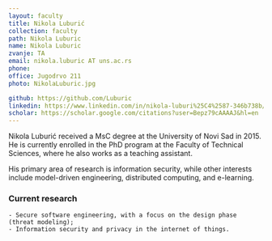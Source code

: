 ```yaml
---
layout: faculty
title: Nikola Luburić
collection: faculty
path: Nikola Luburic
name: Nikola Luburic
zvanje: TA
email: nikola.luburic AT uns.ac.rs
phone: 
office: Jugodrvo 211
photo: NikolaLuburic.jpg

github: https://github.com/Luburic
linkedin: https://www.linkedin.com/in/nikola-luburi%25C4%2587-346b738b/
scholar: https://scholar.google.com/citations?user=Bepz79cAAAAJ&hl=en
---
```


Nikola Luburić received a MsC degree at the University of Novi Sad in 2015. 
He is currently enrolled in the PhD program at the Faculty of Technical Sciences, 
where he also works as a teaching assistant.

His primary area of research is information security, while other interests include 
model-driven engineering, distributed computing, and e-learning.

### Current research
    - Secure software engineering, with a focus on the design phase (threat modeling);
	- Information security and privacy in the internet of things.
